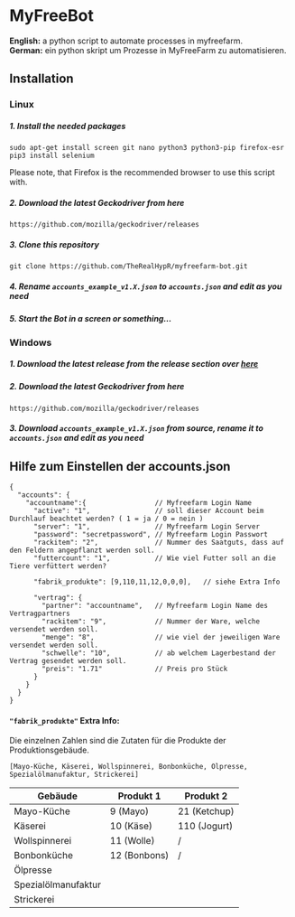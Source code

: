# MyFreeBot
<b>English:</b> a python script to automate processes in myfreefarm.  
<b>German:</b> ein python skript um Prozesse in MyFreeFarm zu automatisieren.
## Installation
### Linux
##### 1. Install the needed packages
```
sudo apt-get install screen git nano python3 python3-pip firefox-esr
pip3 install selenium
```
Please note, that Firefox is the recommended browser to use this script with.

##### 2. Download the latest Geckodriver from here
```
https://github.com/mozilla/geckodriver/releases
```
##### 3. Clone this repository
```
git clone https://github.com/TheRealHypR/myfreefarm-bot.git
```
##### 4. Rename `accounts_example_v1.X.json` to `accounts.json` and edit as you need
##### 5. Start the Bot in a screen or something...
### Windows
##### 1. Download the latest release from the release section over [here](https://github.com/TheRealHypR/myfreefarm-bot/releases)
##### 2. Download the latest Geckodriver from here
```
https://github.com/mozilla/geckodriver/releases
```
##### 3. Download `accounts_example_v1.X.json` from source, rename it to `accounts.json` and edit as you need
## Hilfe zum Einstellen der accounts.json
```
{
  "accounts": {
    "accountname":{                 // Myfreefarm Login Name
      "active": "1",                // soll dieser Account beim Durchlauf beachtet werden? ( 1 = ja / 0 = nein )
      "server": "1",                // Myfreefarm Login Server
      "password": "secretpassword", // Myfreefarm Login Passwort
      "rackitem": "2",              // Nummer des Saatguts, dass auf den Feldern angepflanzt werden soll.
      "futtercount": "1",           // Wie viel Futter soll an die Tiere verfüttert werden?
      
      "fabrik_produkte": [9,110,11,12,0,0,0],   // siehe Extra Info
      
      "vertrag": {
        "partner": "accountname",   // Myfreefarm Login Name des Vertragpartners
        "rackitem": "9",            // Nummer der Ware, welche versendet werden soll.
        "menge": "8",               // wie viel der jeweiligen Ware versendet werden soll.
        "schwelle": "10",           // ab welchem Lagerbestand der Vertrag gesendet werden soll.
        "preis": "1.71"             // Preis pro Stück
      }
    }
  }
}
```
#### ```"fabrik_produkte"``` Extra Info:
Die einzelnen Zahlen sind die Zutaten für die Produkte der Produktionsgebäude.
```
[Mayo-Küche, Käserei, Wollspinnerei, Bonbonküche, Ölpresse, Spezialölmanufaktur, Strickerei]
```
|Gebäude|Produkt 1|Produkt 2|
|---|---|---|
|Mayo-Küche|9 (Mayo)|21 (Ketchup)|
|Käserei|10 (Käse)|110 (Jogurt)|
|Wollspinnerei|11 (Wolle)| / |
|Bonbonküche|12 (Bonbons)| / |
|Ölpresse|||
|Spezialölmanufaktur|||
|Strickerei|||
